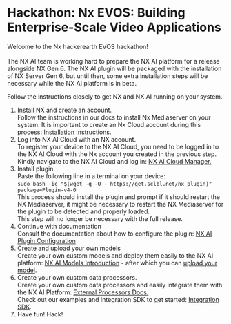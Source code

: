 # Hackathon: Nx EVOS: Building Enterprise-Scale Video Applications

Welcome to the Nx hackerearth EVOS hackathon\![\
\
](https://nx.docs.scailable.net/)The NX AI team is working hard to prepare the NX AI platform for a release alongside NX Gen 6. The NX AI plugin will be packaged with the installation of NX Server Gen 6, but until then, some extra installation steps will be necessary while the NX AI platform is in beta.&#x20;

Follow the instructions closely to get NX and NX AI running on your system.

1. Install NX and create an account.\
   Follow the instructions in our docs to install Nx Mediaserver on your system. It is important to create an Nx Cloud account during this process: [Installation Instructions](https://nx.docs.scailable.net/nx-ai-manager/get-started-with-the-nx-ai-manager-plugin/1.-install-network-optix).
2. Log into NX AI Cloud with an NX account.\
   To register your device to the NX AI Cloud, you need to be logged in to the NX AI Cloud with the Nx account you created in the previous step. Kindly navigate to the NX AI Cloud and log in: [NX AI Cloud Manager.](https://admin.sclbl.nxvms.com/nx-login)
3. Install plugin.\
   Paste the following line in a terminal on your device:\
   `sudo bash -ic "$(wget -q -O - https://get.sclbl.net/nx_plugin)" package=Plugin-v4-0`\
   This process should install the plugin and prompt if it should restart the NX Mediaserver, it might be necessary to restart the NX Mediaserver for the plugin to be detected and properly loaded.\
   This step will no longer be necessary with the full release.
4. Continue with documentation\
   Consult the documentation about how to configure the plugin: [NX AI Plugin Configuration](https://nx.docs.scailable.net/nx-ai-manager/get-started-with-the-nx-ai-manager-plugin/2.-configure-the-nx-ai-manager-plugin)
5. Create and upload your own models\
   Create your own custom models and deploy them easily to the NX AI platform: [NX AI Models Introduction](https://nx.docs.scailable.net/for-data-scientists/introduction) - after which you can [upload your model](../nx-ai-cloud/upload-your-model/).
6. Create your own custom data processors.\
   Create your own custom data processors and easily integrate them with the NX AI Platform: [External Processors Docs.\
   ](https://nx.docs.scailable.net/nx-ai-manager/get-started-with-the-nx-ai-manager-plugin/7.-advanced-configuration/7.1-external-post-processing)Check out our examples and integration SDK to get started: [Integration SDK](https://github.com/scailable/sclbl-integration-sdk).
7. Have fun! Hack!
